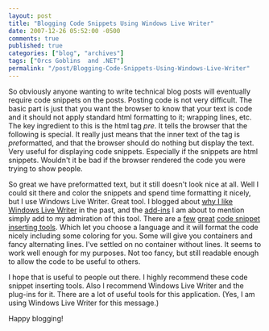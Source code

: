 ```yaml
---
layout: post
title: "Blogging Code Snippets Using Windows Live Writer"
date: 2007-12-26 05:52:00 -0500
comments: true
published: true
categories: ["blog", "archives"]
tags: ["Orcs Goblins  and .NET"]
permalink: "/post/Blogging-Code-Snippets-Using-Windows-Live-Writer"
---
```

<!-- more -->

<p>So obviously anyone wanting to write technical blog posts will eventually require code snippets on the posts. Posting code is not very difficult. The basic part is just that you want the browser to know that your text is code and it should not apply standard html formatting to it; wrapping lines, etc. The key ingredient to this is the html tag <em>pre</em>. It tells the browser that the following is special. It really just means that the inner text of the tag is <em>pre</em>formatted, and that the browser should do nothing but display the text. Very useful for displaying code snippets. Especially if the snippets are html snippets. Wouldn't it be bad if the browser rendered the code you were trying to show people.</p>
<p>So great we have preformatted text, but it still doesn't look nice at all. Well I could sit there and color the snippets and spend time formatting it nicely, but I use Windows Live Writer. Great tool. I blogged about <a href="http://brendan.enrick.com/post/The-Joys-of-Windows-Live-Writer.aspx" target="_blank">why I like Windows Live Writer</a> in the past, and the <a href="http://gallery.live.com/results.aspx?c=0&amp;bt=9&amp;pl=8&amp;st=5" target="_blank">add-ins</a> I am about to mention simply add to my admiration of this tool. There are a <a href="http://gallery.live.com/liveItemDetail.aspx?li=1f57bd9b-a692-4593-9e9e-e2962d9c0eee&amp;bt=9&amp;pl=8" target="_blank">few</a> <a href="http://gallery.live.com/liveItemDetail.aspx?li=d4409446-af7f-42ec-aa20-78aa5bac4748&amp;bt=9&amp;pl=8" target="_blank">great</a> <a href="http://gallery.live.com/liveItemDetail.aspx?li=d8835a5e-28da-4242-82eb-e1a006b083b9&amp;bt=9&amp;pl=8" target="_blank">code snippet inserting tools</a>. Which let you choose a language and it will format the code nicely including some coloring for you. Some will give you containers and fancy alternating lines. I've settled on no container without lines. It seems to work well enough for my purposes. Not too fancy, but still readable enough to allow the code to be useful to others.</p>
<p>I hope that is useful to people out there. I highly recommend these code snippet inserting tools. Also I recommend Windows Live Writer and the plug-ins for it. There are a lot of useful tools for this application. (Yes, I am using Windows Live Writer for this message.)</p>
<p>Happy blogging!</p>
